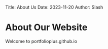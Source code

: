 Title: About Us
Date: 2023-11-20
Author: Slash

# About Our Website

Welcome to portfolioplus.github.io